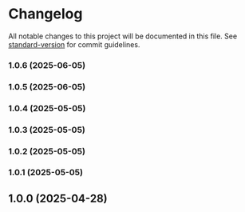 # Changelog

All notable changes to this project will be documented in this file. See [standard-version](https://github.com/conventional-changelog/standard-version) for commit guidelines.

### 1.0.6 (2025-06-05)

### 1.0.5 (2025-06-05)

### 1.0.4 (2025-05-05)

### 1.0.3 (2025-05-05)

### 1.0.2 (2025-05-05)

### 1.0.1 (2025-05-05)

## 1.0.0 (2025-04-28)
